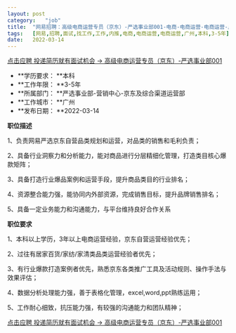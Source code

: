```yaml
---
layout:	post
category:	"job"
title:	"网易招聘：高级电商运营专员（京东）-严选事业部001-电商-电商运营-电商运营-广州本科3-5年"
tags:	[网易,招聘,面试,找工作,工作,内推,电商,电商运营,电商运营,广州,本科,3-5年]
date:	2022-03-14
---
```


[点击应聘 投递简历就有面试机会 ->  高级电商运营专员（京东）-严选事业部001](http://mobile.bole.netease.com/bole/boleDetail?id=38885&employeeId=346f03c3cda5f04c&key=all)



- **学历要求： **本科
- **工作年限： **3-5年
- **所属部门： **严选事业部-营销中心-京东及综合渠道运营部
- **工作城市： **广州
- **发布日期： **2022-03-14



**职位描述**

1、负责网易严选京东自营品类规划和运营，对品类的销售和毛利负责；

2、具备行业洞察力和分析能力，能对商品进行分层精细化管理，打造类目核心爆款矩阵；

3、具备打造行业爆品案例和运营手段，提升商品类目的行业排名；

4、资源整合能力强，能协同内外部资源，完成销售目标，提升品牌销售排名；

5、具备一定业务能力和沟通能力，与平台维持良好合作关系



**职位要求**

1、本科以上学历，3年以上电商运营经验，京东自营运营经验优先；

2、过往有居家百货/家纺/家清类品类运营经验者优先；

3、有行业爆款打造案例者优先，熟悉京东各类推广工具及活动规则、操作手法与效果评估；

4、数据分析处理能力强，善于表格化管理，excel,word,ppt熟练运用；

5、工作耐心细致，抗压能力强，有较强的沟通能力和团队精神；



[点击应聘 投递简历就有面试机会 ->  高级电商运营专员（京东）-严选事业部001](http://mobile.bole.netease.com/bole/boleDetail?id=38885&employeeId=346f03c3cda5f04c&key=all)